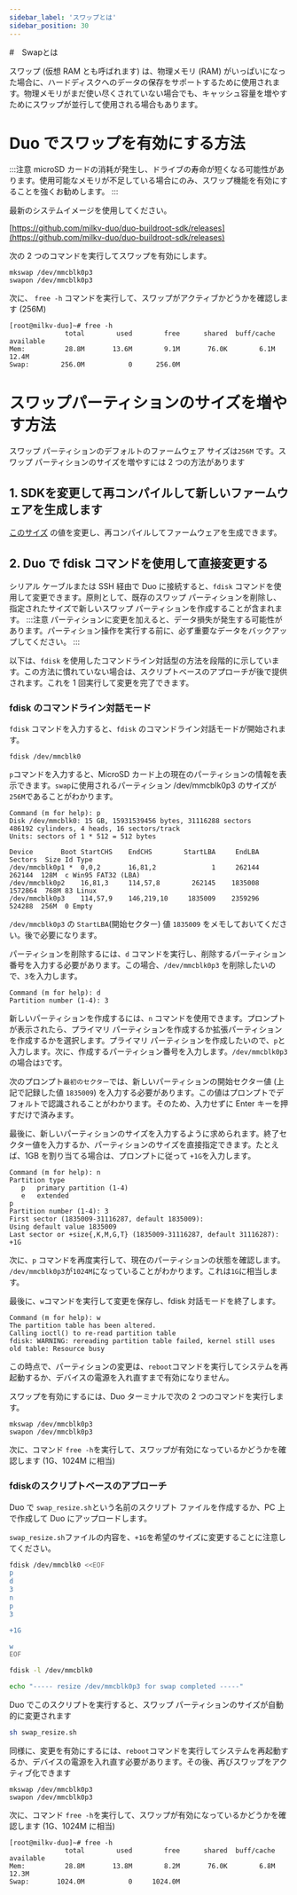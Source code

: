 ```yaml
---
sidebar_label: 'スワップとは'
sidebar_position: 30
---
```


#　Swapとは

スワップ (仮想 RAM とも呼ばれます) は、物理メモリ (RAM) がいっぱいになった場合に、ハードディスクへのデータの保存をサポートするために使用されます。物理メモリがまだ使い尽くされていない場合でも、キャッシュ容量を増やすためにスワップが並行して使用される場合もあります。

# Duo でスワップを有効にする方法

:::注意
microSD カードの消耗が発生し、ドライブの寿命が短くなる可能性があります。使用可能なメモリが不足している場合にのみ、スワップ機能を有効にすることを強くお勧めします。
:::

最新のシステムイメージを使用してください。

[https://github.com/milkv-duo/duo-buildroot-sdk/releases](https://github.com/milkv-duo/duo-buildroot-sdk/releases)

次の 2 つのコマンドを実行してスワップを有効にします。
```
mkswap /dev/mmcblk0p3
swapon /dev/mmcblk0p3
```

次に、 `free -h`  コマンドを実行して、スワップがアクティブかどうかを確認します (256M)

```
[root@milkv-duo]~# free -h
              total        used        free      shared  buff/cache   available
Mem:          28.8M       13.6M        9.1M       76.0K        6.1M       12.4M
Swap:        256.0M           0      256.0M
```

# スワップパーティションのサイズを増やす方法
スワップ パーティションのデフォルトのファームウェア サイズは`256M` です。スワップ パーティションのサイズを増やすには 2 つの方法があります

## 1. SDKを変更して再コンパイルして新しいファームウェアを生成します

 [このサイズ](https://github.com/milkv-duo/duo-buildroot-sdk/blob/develop/milkv/genimage-milkv-duo.cfg#L36) の値を変更し、再コンパイルしてファームウェアを生成できます。

## 2. Duo で fdisk コマンドを使用して直接変更する

シリアル ケーブルまたは SSH 経由で Duo に接続すると、`fdisk` コマンドを使用して変更できます。原則として、既存のスワップ パーティションを削除し、指定されたサイズで新しいスワップ パーティションを作成することが含まれます。
:::注意
パーティションに変更を加えると、データ損失が発生する可能性があります。パーティション操作を実行する前に、必ず重要なデータをバックアップしてください。
:::

以下は、`fdisk` を使用したコマンドライン対話型の方法を段階的に示しています。この方法に慣れていない場合は、スクリプトベースのアプローチが後で提供されます。これを 1 回実行して変更を完了できます。

### fdisk のコマンドライン対話モード

`fdisk`  コマンドを入力すると、`fdisk`  のコマンドライン対話モードが開始されます。
```
fdisk /dev/mmcblk0
```
`p`コマンドを入力すると、MicroSD カード上の現在のパーティションの情報を表示できます。`swap`に使用されるパーティション /dev/mmcblk0p3 のサイズが `256M`であることがわかります。
```
Command (m for help): p
Disk /dev/mmcblk0: 15 GB, 15931539456 bytes, 31116288 sectors
486192 cylinders, 4 heads, 16 sectors/track
Units: sectors of 1 * 512 = 512 bytes

Device       Boot StartCHS    EndCHS        StartLBA     EndLBA    Sectors  Size Id Type
/dev/mmcblk0p1 *  0,0,2       16,81,2              1     262144     262144  128M  c Win95 FAT32 (LBA)
/dev/mmcblk0p2    16,81,3     114,57,8        262145    1835008    1572864  768M 83 Linux
/dev/mmcblk0p3    114,57,9    146,219,10     1835009    2359296     524288  256M  0 Empty
```

 `/dev/mmcblk0p3` の `StartLBA`(開始セクター) 値 `1835009` をメモしておいてください。後で必要になります。

パーティションを削除するには、`d` コマンドを実行し、削除するパーティション番号を入力する必要があります。この場合、`/dev/mmcblk0p3` を削除したいので、`3`を入力します。

```
Command (m for help): d
Partition number (1-4): 3
```


新しいパーティションを作成するには、`n` コマンドを使用できます。プロンプトが表示されたら、プライマリ パーティションを作成するか拡張パーティションを作成するかを選択します。プライマリ パーティションを作成したいので、`p`と入力します。次に、作成するパーティション番号を入力します。`/dev/mmcblk0p3` の場合は`3`です。

次のプロンプト`最初のセクター`では、新しいパーティションの開始セクター値 (上記で記録した値 `1835009`) を入力する必要があります。この値はプロンプトでデフォルトで認識されることがわかります。そのため、入力せずに Enter キーを押すだけで済みます。

最後に、新しいパーティションのサイズを入力するように求められます。終了セクター値を入力するか、パーティションのサイズを直接指定できます。たとえば、1GB を割り当てる場合は、プロンプトに従って `+1G`を入力します。
```
Command (m for help): n
Partition type
   p   primary partition (1-4)
   e   extended
p
Partition number (1-4): 3
First sector (1835009-31116287, default 1835009): 
Using default value 1835009
Last sector or +size{,K,M,G,T} (1835009-31116287, default 31116287): +1G
```

次に、`p` コマンドを再度実行して、現在のパーティションの状態を確認します。 `/dev/mmcblk0p3`が`1024M`になっていることがわかります。これは`1G`に相当します。

最後に、`w`コマンドを実行して変更を保存し、fdisk 対話モードを終了します。

```
Command (m for help): w
The partition table has been altered.
Calling ioctl() to re-read partition table
fdisk: WARNING: rereading partition table failed, kernel still uses old table: Resource busy
```

この時点で、パーティションの変更は、`reboot`コマンドを実行してシステムを再起動するか、デバイスの電源を入れ直すまで有効になりません。

スワップを有効にするには、Duo ターミナルで次の 2 つのコマンドを実行します。
```
mkswap /dev/mmcblk0p3
swapon /dev/mmcblk0p3
```

次に、コマンド `free -h`を実行して、スワップが有効になっているかどうかを確認します (1G、1024M に相当)

### fdiskのスクリプトベースのアプローチ

Duo で `swap_resize.sh`という名前のスクリプト ファイルを作成するか、PC 上で作成して Duo にアップロードします。

`swap_resize.sh`ファイルの内容を、`+1G`を希望のサイズに変更することに注意してください。
```bash
fdisk /dev/mmcblk0 <<EOF
p
d
3
n
p
3

+1G

w
EOF

fdisk -l /dev/mmcblk0

echo "----- resize /dev/mmcblk0p3 for swap completed -----"
```

Duo でこのスクリプトを実行すると、スワップ パーティションのサイズが自動的に変更されます
```bash
sh swap_resize.sh
```

同様に、変更を有効にするには、`reboot`コマンドを実行してシステムを再起動するか、デバイスの電源を入れ直す必要があります。その後、再びスワップをアクティブ化できます
```
mkswap /dev/mmcblk0p3
swapon /dev/mmcblk0p3
```

次に、コマンド `free -h`を実行して、スワップが有効になっているかどうかを確認します (1G、1024M に相当)

```
[root@milkv-duo]~# free -h
              total        used        free      shared  buff/cache   available
Mem:          28.8M       13.8M        8.2M       76.0K        6.8M       12.3M
Swap:       1024.0M           0     1024.0M
```